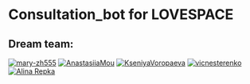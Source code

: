 # Consultation_bot for LOVESPACE 

## Dream team:
[![mary-zh555](https://img.shields.io/badge/GitHub-mary--zh555-blue?logo=github)](https://github.com/mary-zh555)
[![AnastasiiaMou](https://img.shields.io/badge/GitHub-AnastasiiaMou-blue?logo=github)](https://github.com/AnastasiiaMou)
[![KseniyaVoropaeva](https://img.shields.io/badge/GitHub-KseniyaVoropaeva-blue?logo=github)](https://github.com/KseniyaVoropaeva)
[![vicnesterenko](https://img.shields.io/badge/GitHub-vicnesterenko-blue?logo=github)](https://github.com/vicnesterenko)
[![Alina Repka](https://img.shields.io/badge/GitHub-arepka-blue?logo=github)](https://github.com/cannelle13/)

